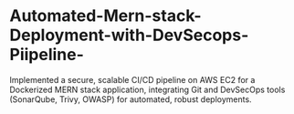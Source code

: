 # Automated-Mern-stack-Deployment-with-DevSecops-Piipeline-
Implemented a secure, scalable CI/CD pipeline on AWS EC2 for a Dockerized MERN stack application, integrating Git and DevSecOps tools (SonarQube, Trivy, OWASP) for automated, robust deployments.
